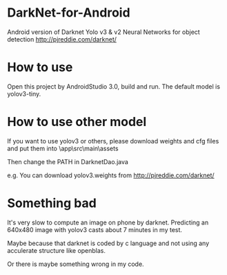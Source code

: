 # DarkNet-for-Android
Android version of Darknet Yolo v3 & v2 Neural Networks for object detection http://pjreddie.com/darknet/

# How to use
Open this project by AndroidStudio 3.0, build and run. The default model is yolov3-tiny.

# How to use other model
If you want to use yolov3 or others, please download weights and cfg files and put them into \app\src\main\assets

Then change the PATH in DarknetDao.java

e.g.  You can download yolov3.weights from http://pjreddie.com/darknet/

# Something bad
It's very slow to compute an image on phone by darknet. Predicting an 640x480 image with yolov3 casts about 7 minutes in my test. 

Maybe because that darknet is coded by c language and not using any acculerate structure like openblas.

Or there is maybe something wrong in my code.

